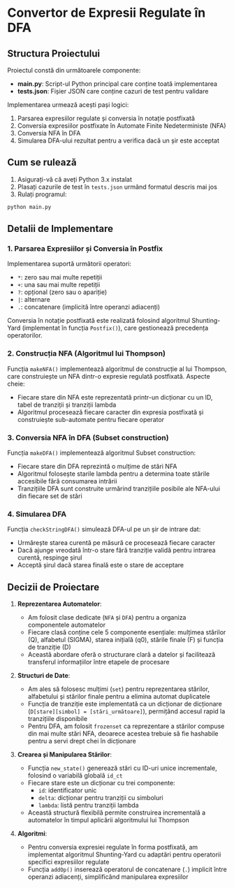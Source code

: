 # Convertor de Expresii Regulate în DFA

## Structura Proiectului

Proiectul constă din următoarele componente:

-   **main.py**: Script-ul Python principal care conține toată implementarea
-   **tests.json**: Fișier JSON care conține cazuri de test pentru validare

Implementarea urmează acești pași logici:

1. Parsarea expresiilor regulate și conversia în notație postfixată
2. Conversia expresiilor postfixate în Automate Finite Nedeterministe (NFA)
3. Conversia NFA în DFA
4. Simularea DFA-ului rezultat pentru a verifica dacă un șir este acceptat

## Cum se rulează

1. Asigurați-vă că aveți Python 3.x instalat
2. Plasați cazurile de test în `tests.json` urmând formatul descris mai jos
3. Rulați programul:

```bash
python main.py
```

## Detalii de Implementare

### 1. Parsarea Expresiilor și Conversia în Postfix

Implementarea suportă următorii operatori:

-   `*`: zero sau mai multe repetiții
-   `+`: una sau mai multe repetiții
-   `?`: opțional (zero sau o apariție)
-   `|`: alternare
-   `.`: concatenare (implicită între operanzi adiacenți)

Conversia în notație postfixată este realizată folosind algoritmul Shunting-Yard (implementat în funcția `Postfix()`), care gestionează precedența operatorilor.

### 2. Construcția NFA (Algoritmul lui Thompson)

Funcția `makeNFA()` implementează algoritmul de construcție al lui Thompson, care construiește un NFA dintr-o expresie regulată postfixată. Aspecte cheie:

-   Fiecare stare din NFA este reprezentată printr-un dicționar cu un ID, tabel de tranziții și tranziții lambda
-   Algoritmul procesează fiecare caracter din expresia postfixată și construiește sub-automate pentru fiecare operator


### 3. Conversia NFA în DFA (Subset construction)

Funcția `makeDFA()` implementează algoritmul Subset construction:

-   Fiecare stare din DFA reprezintă o mulțime de stări NFA
-   Algoritmul folosește starile lambda pentru a determina toate stările accesibile fără consumarea intrării
-   Tranzițiile DFA sunt construite urmărind tranzițiile posibile ale NFA-ului din fiecare set de stări

### 4. Simularea DFA

Funcția `checkStringDFA()` simulează DFA-ul pe un șir de intrare dat:

-   Urmărește starea curentă pe măsură ce procesează fiecare caracter
-   Dacă ajunge vreodată într-o stare fără tranziție validă pentru intrarea curentă, respinge șirul
-   Acceptă șirul dacă starea finală este o stare de acceptare

## Decizii de Proiectare

1. **Reprezentarea Automatelor**:

    - Am folosit clase dedicate (`NFA` și `DFA`) pentru a organiza componentele automatelor
    - Fiecare clasă conține cele 5 componente esențiale: mulțimea stărilor (Q), alfabetul (SIGMA), starea inițială (q0), stările finale (F) și funcția de tranziție (D)
    - Această abordare oferă o structurare clară a datelor și facilitează transferul informațiilor între etapele de procesare

2. **Structuri de Date**:

    - Am ales să folosesc mulțimi (`set`) pentru reprezentarea stărilor, alfabetului și stărilor finale pentru a elimina automat duplicatele
    - Funcția de tranziție este implementată ca un dicționar de dicționare (`D[stare][simbol] = [stări_următoare]`), permițând accesul rapid la tranzițiile disponibile
    - Pentru DFA, am folosit `frozenset` ca reprezentare a stărilor compuse din mai multe stări NFA, deoarece acestea trebuie să fie hashabile pentru a servi drept chei în dicționare

3. **Crearea și Manipularea Stărilor**:

    - Funcția `new_state()` generează stări cu ID-uri unice incrementale, folosind o variabilă globală `id_ct`
    - Fiecare stare este un dicționar cu trei componente:
        - `id`: identificator unic
        - `delta`: dicționar pentru tranziții cu simboluri
        - `lambda`: listă pentru tranziții lambda 
    - Această structură flexibilă permite construirea incrementală a automatelor în timpul aplicării algoritmului lui Thompson

4. **Algoritmi**:
    - Pentru conversia expresiei regulate în forma postfixată, am implementat algoritmul Shunting-Yard cu adaptări pentru operatorii specifici expresiilor regulate
    - Funcția `addOp()` inserează operatorul de concatenare (`.`) implicit între operanzi adiacenți, simplificând manipularea expresiilor
